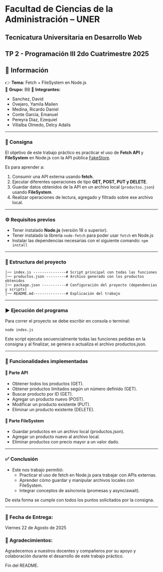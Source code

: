  # Facultad de Ciencias de la Administración – UNER  
## Tecnicatura Universitaria en Desarrollo Web
**TP 2 - Programación III** 
**2do Cuatrimestre 2025** 
---

## 📖 Información
👉 **Tema:** Fetch + FileSystem en Node.js  
📌 **Grupo:** BB 
👥 **Integrantes:**
  - Sanchez, David 
  - Ovejero, Yamila Mailen  
  - Medina, Ricardo Daniel  
  - Conte Garcia, Emanuel  
  - Pereyra Diaz, Ezequiel  
  - Villalba Olmedo, Delcy Adalis

---

### 📝 Consigna
El objetivo de este trabajo práctico es practicar el uso de **Fetch API** y **FileSystem** en Node.js con la API pública [FakeStore](https://fakestoreapi.com/).  

Es para aprender a:
1. Consumir una API externa usando **fetch**.  
2. Ejecutar diferentes operaciones de tipo **GET, POST, PUT y DELETE**.
3. Guardar datos obtenidos de la API en un archivo local (`productos.json`) usando **FileSystem**. 
4. Realizar operaciones de lectura, agregado y filtrado sobre ese archivo local. 

---

### ⚙️ Requisitos previos
- Tener instalado **Node.js** (versión 18 o superior).  
- Tener instalado la librería `node-fetch` para poder usar `fetch` en Node.js
- Instalar las dependencias necesarias con el siguiente comando:
` npm install `

---

### 📂 Estructura del proyecto
``` tp2-fetch-filesystem/
│── index.js ---------------# Script principal con todas las funciones
│── productos.json ---------# Archivo generado con los productos obtenidos
│── package.json -----------# Configuración del proyecto (dependencias y scripts)
│── README.md---------------# Explicación del trabajo
```
---

### ▶️ Ejecución del programa
Para correr el proyecto se debe escribir en consola o terminal:

`node index.js`

Este script ejecuta secuencialmente todas las funciones pedidas en la consigna y al finalizar, se genera o actualiza el archivo productos.json.

---

### 🔎 Funcionalidades implementadas
#### 📌 Parte API

- Obtener todos los productos (GET).
- Obtener productos limitados según un número definido (GET).
- Buscar producto por ID (GET).
- Agregar un producto nuevo (POST).
- Modificar un producto existente (PUT).
- Eliminar un producto existente (DELETE).

#### 📌 Parte FileSystem

- Guardar productos en un archivo local (productos.json).
- Agregar un producto nuevo al archivo local.
- Eliminar productos con precio mayor a un valor dado.

---

### ✅ Conclusión
- Este nos trabajo permitió:
  - Practicar el uso de fetch en Node.js para trabajar con APIs externas.
  - Aprender cómo guardar y manipular archivos locales con FileSystem.
  - Integrar conceptos de asíncronía (promesas y async/await).

De esta forma se cumple con todos los puntos solicitados por la consigna.

---

### 📅 Fecha de Entrega:
Viernes 22 de Agosto de 2025

### 🙌 Agradecimientos:
Agradecemos a nuestros docentes y compañeros por su apoyo y colaboración durante el desarrollo de este trabajo práctico.

Fin del README.
